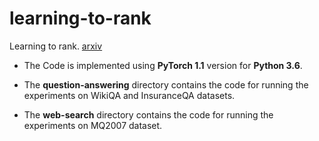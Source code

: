 # learning-to-rank
 Learning to rank. [arxiv](https://arxiv.org/abs/1910.10410) 
- The Code is implemented using __PyTorch 1.1__ version for __Python 3.6__. 

- The __question-answering__ directory contains the code for running the experiments on WikiQA and InsuranceQA datasets.
- The __web-search__ directory contains the code for running the experiments on MQ2007 dataset.

